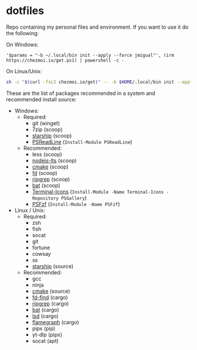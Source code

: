 # dotfiles

Repo containing my personal files and environment. If you want to use it do the following:

On Windows:

```pwsh
'$params = "-b ~/.local/bin init --apply --force jmigual"', (irm https://chezmoi.io/get.ps1) | powershell -c -
```

On Linux/Unix:

```sh
sh -c "$(curl -fsLS chezmoi.io/get)" -- -b $HOME/.local/bin init --apply jmigual 
```

These are the list of packages recommended in a system and recommended install source:

- Windows:
    - Required:
        - git (winget)
        - 7zip (scoop)
        - [starship](https://starship.rs/) (scoop)
        - [PSReadLine](https://github.com/PowerShell/PSReadLine) (`Install-Module PSReadLine`)
    - Recommended:
        - less (scoop)
        - [nodejs-lts](https://nodejs.org/) (scoop)
        - [cmake](https://cmake.org/) (scoop)
        - [fd](https://github.com/sharkdp/fd) (scoop)
        - [ripgrep](https://github.com/BurntSushi/ripgrep) (scoop)
        - [bat](https://github.com/sharkdp/bat) (scoop)
        - [Terminal-Icons](https://github.com/devblackops/Terminal-Icons) (`Install-Module -Name Terminal-Icons -Repository PSGallery`)
        - [PSFzf](https://github.com/kelleyma49/PSFzf) (`Install-Module -Name PSFzf`)
- Linux / Unix:
    - Required:
        - zsh 
        - fish
        - socat
        - git
        - fortune
        - cowsay
        - ss
        - [starship](https://starship.rs/) (source)
    - Recommended:
        - gcc
        - ninja
        - [cmake](https://cmake.org/download/) (source)
        - [fd-find](https://github.com/sharkdp/fd) (cargo)
        - [ripgrep](https://github.com/BurntSushi/ripgrep) (cargo)
        - [bat](https://github.com/sharkdp/bat) (cargo)
        - [lsd](https://github.com/lsd-rs/lsd) (cargo)
        - [flamegraph](https://github.com/flamegraph-rs/flamegraph) (cargo)
        - pipx (pip)
        - yt-dlp (pipx)
        - socat (apt)





